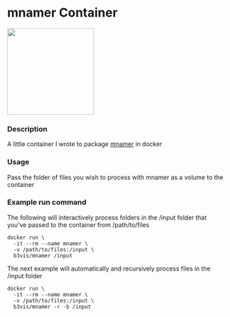 # mnamer Container
<img src="https://github.com/jkwill87/mnamer/raw/master/assets/logo.png" width=200px>

### Description

A little container I wrote to package [mnamer](https://github.com/jkwill87/mnamer) in docker

### Usage

Pass the folder of files you wish to process with mnamer as a volume to the container

### Example run command
The following will interactively process folders in the /input folder that you've passed to the container from /path/to/files
```
docker run \
  -it --rm --name mnamer \
  -v /path/to/files:/input \
  b3vis/mnamer /input
```
The next example will automatically and recursively process files in the /input folder
```
docker run \
  -it --rm --name mnamer \
  -v /path/to/files:/input \
  b3vis/mnamer -r -b /input
```